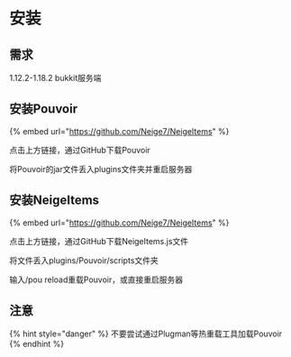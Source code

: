# 安装

## 需求

1.12.2-1.18.2 bukkit服务端

## 安装Pouvoir

{% embed url="https://github.com/Neige7/NeigeItems" %}

点击上方链接，通过GitHub下载Pouvoir

将Pouvoir的jar文件丢入plugins文件夹并重启服务器

## 安装NeigeItems

{% embed url="https://github.com/Neige7/NeigeItems" %}

点击上方链接，通过GitHub下载NeigeItems.js文件

将文件丢入plugins/Pouvoir/scripts文件夹

输入/pou reload重载Pouvoir，或直接重启服务器

## 注意

{% hint style="danger" %}
不要尝试通过Plugman等热重载工具加载Pouvoir
{% endhint %}
